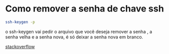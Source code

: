 # Como remover a senha de chave ssh

```bash
ssh-keygen -p
```

o ssh-keygen vai pedir o arquivo que você deseja remover a senha , a senha velha e a senha nova, é só deixar a senha nova em branco.

[stackoverflow](https://stackoverflow.com/questions/112396/how-do-i-remove-the-passphrase-for-the-ssh-key-without-having-to-create-a-new-ke)